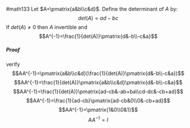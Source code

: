 #math133 
Let $A=\pmatrix{a&b\\c&d}$. Define the determinant of $A$ by:
$$det(A)=ad-bc$$
If $det(A)\neq 0$ then $A$ invertible and $$A^{-1}=\frac{1}{det(A)}\pmatrix{d&-b\\-c&a}$$
##### Proof
verify
$$AA^{-1}=\pmatrix{a&b\\c&d}(\frac{1}{det(A)}\pmatrix{d&-b\\-c&a})$$
$$AA^{-1}=\frac{1}{det(A)}\pmatrix{a&b\\c&d}\pmatrix{d&-b\\-c&a}$$
$$AA^{-1}=\frac{1}{det(A)}\pmatrix{ad-cb&-ab+ba\\cd-dc&-cb+ad}$$
$$AA^{-1}=\frac{1}{ad-cb}\pmatrix{ad-cb&0\\0&-cb+ad}$$
$$AA^{-1}=\pmatrix{1&0\\0&1}$$
$$AA^{-1}=I$$

